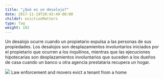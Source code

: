 ```yaml
---
title: "¿Qué es un desalojo?"
date: 2017-11-19T20:43:49-08:00
childof: evictionMatters
type: faq
weight: 102
---
```

Un desalojo ocurre cuando un propietario expulsa a las personas de sus propiedades. Los desalojos son desplazamientos involuntarios iniciados por el propietario que ocurren a los inquilinos, mientras que las ejecuciones hipotecarias son desplazamientos involuntarios que suceden a los dueños de casa cuando un banco u otra agencia prestataria recupera un hogar.

<img src="/images/assets/woman-evicted-from-home.jpg" />
<span class="subcopy caption ital">Law enforcement and movers evict a tenant from a home</span>
